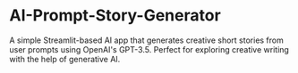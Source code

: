 # AI-Prompt-Story-Generator
A simple Streamlit-based AI app that generates creative short stories from user prompts using OpenAI's GPT-3.5. Perfect for exploring creative writing with the help of generative AI.
